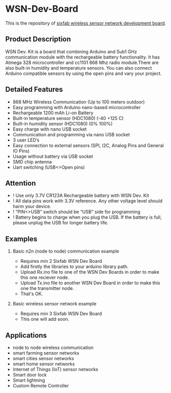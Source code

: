 # WSN-Dev-Board
This is the repository of [sixfab wireless sensor network development board](https://sixfab.com/product/wireless-sensor-network-development-board/). 

## Product Description
WSN Dev. Kit is a board that combining Arduino and Sub1 GHz communication module with the rechargeable battery functionality. It has Atmega 328 microcontroller and cc1101 868 Mhz radio module.There are also built-in humidity and temperature sensors. You can also connect Arduino compatible sensors by using the open pins and vary your project.

## Detailed Features
* 868 MHz Wireless Communication (Up to 100 meters outdoor)
* Easy programming with Arduino nano-based microcontroller
* Rechargeable 1200 mAh Li-on Battery
* Built-in temperature sensor (HDC1080) (-40 +125 C)
* Built-in humidity sensor (HDC1080) (0% 100%)
* Easy charge with nano USB socket
* Communication and programming via nano USB socket
* 3 user LED’s
* Easy connection to external sensors (SPI, I2C, Analog Pins and General IO Pins)
* Usage without battery via USB socket
* SMD chip antenna
* Uart switching (USB<>Open pins)

## Attention
* ! Use only 3.7V CR123A Rechargeable battery with WSN Dev. Kit
* ! All data pins work with 3.3V reference. Any other voltage level should harm your device.
* ! “PIN<>USB” switch should be “USB” side for programming
* ! Battery begins to charge when you plug the USB. If the battery is full, please unplug the USB for longer battery life.

## Examples
1. Basic n2n (node to node) communication example
   * Requires min 2 Sixfab WSN Dev Board
   * Add firstly the libraries to your arduino library path.
   * Upload Rx.ino file to one of the WSN Dev Boards in order to make this one reciever node.
   * Upload Tx.ino file to another WSN Dev Board in order to make this one the transmitter node.
   * That's OK.
   
2. Basic wireless sensor network example
   * Requires min 3 Sixfab WSN Dev Board
   * This one will add soon.
   
## Applications
* node to node wireless communication
* smart farming sensor networks
* smart cities sensor networks
* smart home sensor networks
* Internet of Things (IoT) sensor networks
* Smart door lock
* Smart lightning
* Custom Remote Controller
